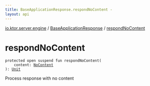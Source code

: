 ```yaml
---
title: BaseApplicationResponse.respondNoContent - 
layout: api
---
```


<div class='api-docs-breadcrumbs'><a href="../index.html">io.ktor.server.engine</a> / <a href="index.html">BaseApplicationResponse</a> / <a href="./respond-no-content.html">respondNoContent</a></div>

# respondNoContent

<div class="signature"><code><span class="keyword">protected</span> <span class="keyword">open</span> <span class="keyword">suspend</span> <span class="keyword">fun </span><span class="identifier">respondNoContent</span><span class="symbol">(</span><br/>&nbsp;&nbsp;&nbsp;&nbsp;<span class="parameterName" id="io.ktor.server.engine.BaseApplicationResponse$respondNoContent(io.ktor.http.content.OutgoingContent.NoContent)/content">content</span><span class="symbol">:</span>&nbsp;<a href="../../io.ktor.http.content/-outgoing-content/-no-content/index.html"><span class="identifier">NoContent</span></a><br/><span class="symbol">)</span><span class="symbol">: </span><a href="https://kotlinlang.org/api/latest/jvm/stdlib/kotlin/-unit/index.html"><span class="identifier">Unit</span></a></code></div>

Process response with no content

